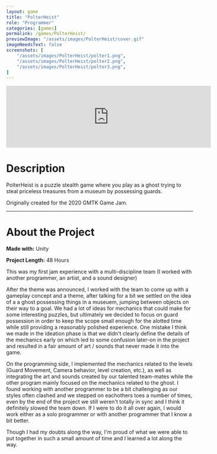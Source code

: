 ```yaml
---
layout: game
title: "PolterHeist"
role: "Programmer"
categories: [games]
permalink: /games/PolterHeist/
previewImage: "/assets/images/PolterHeist/cover.gif"
imageNeedsText: false
screenshots: [
    "/assets/images/PolterHeist/polter1.png",
    "/assets/images/PolterHeist/polter2.png",
    "/assets/images/PolterHeist/polter3.png",
]
---
```

<div class="itch-container">
<iframe src="https://itch.io/embed/696575" width="552" height="167" frameborder="0"><a href="https://jaideng123.itch.io/polterheist">PolterHeist by Jaiden Gerig, Jeroen Kornips, Jess Buscema, Michael Kirby</a></iframe>
</div>

# Description
PolterHeist is a puzzle stealth game where you play as a ghost trying to steal priceless treasures from a museum by possessing guards.

Originally created for the 2020 GMTK Game Jam.

---
# About the Project
**Made with:** Unity

**Project Length:** 48 Hours

This was my first jam experience with a multi-discipline team (I worked with another programmer, an artist, and a sound designer)

After the theme was announced, I worked with the team to come up with a gameplay concept and a theme, after talking for a bit we settled on the idea of a a ghost possessing things in a museuem, jumping between objects on their way to a goal. We had a lot of ideas for mechanics that could make for some interesting puzzles, but ultimately we decided to focus on guard possession in order to keep the scope small enough for the alotted time while still providing a reasonably polished experience. One mistake I think we made in the ideation phase is that we didn't clearly define the details of the mechanics early on which led to some confusion later-on in the project and resulted in a fair amount of art / sounds that never made it into the game.

On the programming side, I implemented the mechanics related to the levels (Guard Movement, Camera behavior, level creation, etc.), as well as integrating the art and sounds created by our talented team-mates while the other program mainly focused on the mechanics related to the ghost. I found working with another programmer to be a bit challenging as our styles often clashed and we stepped on eachothers toes a number of times, even by the end of the project we still weren't totally in sync and I think it definitely slowed the team down. If I were to do it all over again, I would work either as a solo programmer or with another programmer that I know a bit better.

Though I had my doubts along the way, I'm proud of what we were able to put together in such a small amount of time and I learned a lot along the way.
